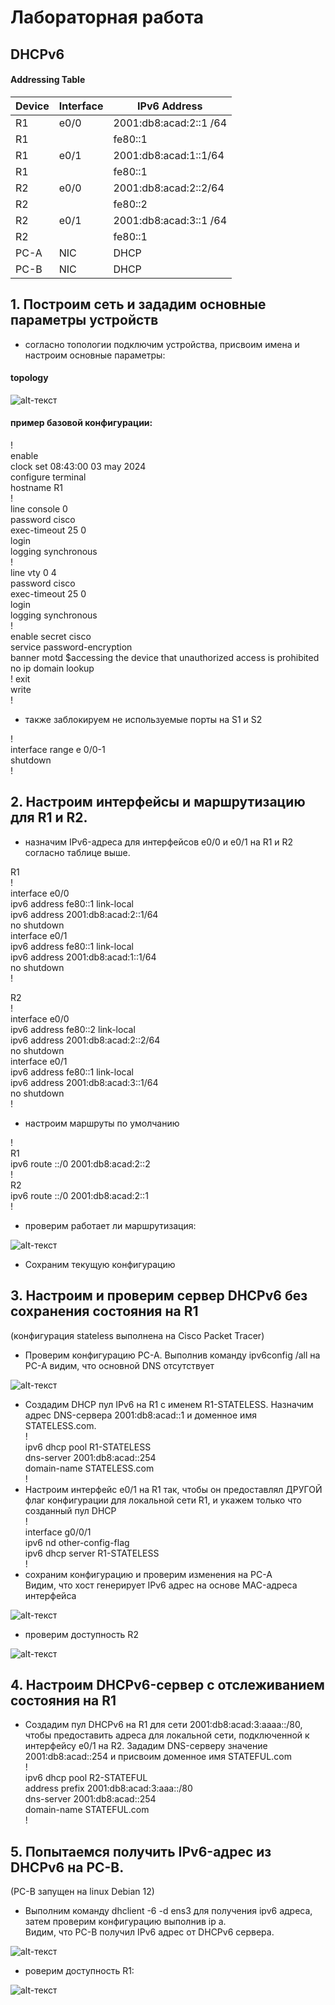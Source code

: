 # Лабораторная работа
## DHCPv6
#### Addressing Table
Device |Interface|	IPv6 Address
-------|---------|------------------------
R1     |e0/0     |2001:db8:acad:2::1 /64
R1     |         |fe80::1
R1     |e0/1     |2001:db8:acad:1::1/64
R1     |         |fe80::1
R2     |e0/0     |2001:db8:acad:2::2/64
R2     |         |fe80::2
R2     |e0/1     |2001:db8:acad:3::1 /64
R2     |         |fe80::1
PC-A   |NIC      |DHCP
PC-B   |NIC      |DHCP
## 1. Построим сеть и зададим основные параметры устройств
- согласно топологии подключим устройства, присвоим имена и настроим основные параметры:
#### topology
![alt-текст](https://github.com/stanlaz/otus_network_engineer/blob/main/Лабораторные%20работы/DHCP/DHCP%20V6/topology.png)

#### пример базовой конфигурации:
!  
enable  
clock set 08:43:00 03 may 2024  
configure terminal  
hostname R1  
!  
line console 0  
password cisco  
exec-timeout 25 0  
login  
logging synchronous  
!  
line vty 0 4  
password cisco  
exec-timeout 25 0  
login  
logging synchronous  
!  
enable secret cisco  
service password-encryption  
banner motd $accessing the device that unauthorized access is  prohibited  
no ip domain lookup  
!
exit  
write  
!  
- также заблокируем не используемые порты на S1 и S2  

!  
interface range e 0/0-1  
shutdown  
!  

## 2. Настроим интерфейсы и маршрутизацию для R1 и R2.  
- назначим IPv6-адреса для интерфейсов e0/0 и e0/1 на R1 и R2 согласно таблице выше.  

R1  
!  
interface e0/0  
ipv6 address fe80::1 link-local  
ipv6 address 2001:db8:acad:2::1/64  
no shutdown  
interface e0/1  
ipv6 address fe80::1 link-local  
ipv6 address 2001:db8:acad:1::1/64  
no shutdown  
!  

R2  
!  
interface e0/0  
ipv6 address fe80::2 link-local  
ipv6 address 2001:db8:acad:2::2/64  
no shutdown  
interface e0/1  
ipv6 address fe80::1 link-local  
ipv6 address 2001:db8:acad:3::1/64  
no shutdown  
!  
- настроим маршруты по умолчанию

!  
R1  
ipv6 route ::/0 2001:db8:acad:2::2  
!  
R2  
ipv6 route ::/0 2001:db8:acad:2::1  
!  
- проверим работает ли маршрутизация:  

![alt-текст](https://github.com/stanlaz/otus_network_engineer/blob/main/Лабораторные%20работы/DHCP/DHCP%20V6/ping%20R1%20to%20R2.png)

- Сохраним текущую конфигурацию  

## 3. Настроим и проверим сервер DHCPv6 без сохранения состояния на R1  
(конфигурация stateless выполнена на Cisco Packet Tracer)  
- Проверим конфигурацию PC-A. Выполнив команду ipv6config /all на PC-A видим, что основной DNS отсутствует  

![alt-текст](https://github.com/stanlaz/otus_network_engineer/blob/main/Лабораторные%20работы/DHCP/DHCP%20V6/IPv6%20config.png)

- Создадим DHCP пул IPv6 на R1 с именем R1-STATELESS. Назначим адрес DNS-сервера 2001:db8:acad::1 и доменное имя STATELESS.com.  
!  
ipv6 dhcp pool R1-STATELESS  
dns-server 2001:db8:acad::254  
domain-name STATELESS.com  
!  
- Настроим интерфейс e0/1 на R1 так, чтобы он предоставлял ДРУГОЙ флаг конфигурации для локальной сети R1, и укажем только что созданный пул DHCP  
!  
interface g0/0/1  
ipv6 nd other-config-flag  
ipv6 dhcp server R1-STATELESS  
!  
- сохраним конфигурацию и проверим изменения на PC-A  
Видим, что хост генерирует IPv6 адрес на основе MAC-адреса интерфейса  

![alt-текст](https://github.com/stanlaz/otus_network_engineer/blob/main/Лабораторные%20работы/DHCP/DHCP%20V6/IPv6%20DNS.png)

- проверим доступность R2  

![alt-текст](https://github.com/stanlaz/otus_network_engineer/blob/main/Лабораторные%20работы/DHCP/DHCP%20V6/ping%20PCA%20to%20R2.png)

## 4. Настроим DHCPv6-сервер с отслеживанием состояния на R1  
- Создадим пул DHCPv6 на R1 для сети 2001:db8:acad:3:aaaa::/80, чтобы предоставить адреса для локальной сети, подключенной к интерфейсу e0/1 на R2. Зададим DNS-серверу значение 2001:db8:acad::254 и присвоим доменное имя STATEFUL.com  
!  
ipv6 dhcp pool R2-STATEFUL  
address prefix 2001:db8:acad:3:aaa::/80  
dns-server 2001:db8:acad::254  
domain-name STATEFUL.com  
!  
## 5. Попытаемся получить IPv6-адрес из DHCPv6 на PC-B.  
(PC-B запущен на linux Debian 12)  
- Выполним команду dhclient -6 -d ens3 для получения ipv6 адреса, затем проверим конфигурацию выполнив ip a.   
Видим, что PC-B получил IPv6 адрес от DHCPv6 сервера.  

![alt-текст](https://github.com/stanlaz/otus_network_engineer/blob/main/Лабораторные%20работы/DHCP/DHCP%20V6/debian_ipv6.png)

- роверим доступность R1:  

![alt-текст](https://github.com/stanlaz/otus_network_engineer/blob/main/Лабораторные%20работы/DHCP/DHCP%20V6/ping%20PCB%20to%20R1.png)


